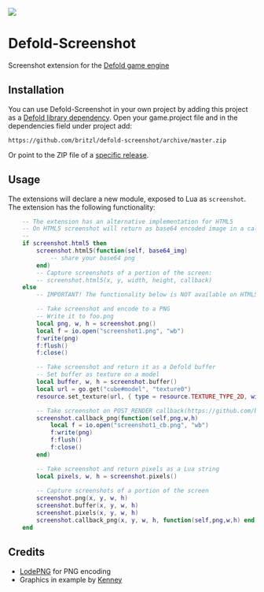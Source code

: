 ![](logo.png)

# Defold-Screenshot
Screenshot extension for the [Defold game engine](http://www.defold.com)

## Installation
You can use Defold-Screenshot in your own project by adding this project as a [Defold library dependency](http://www.defold.com/manuals/libraries/). Open your game.project file and in the dependencies field under project add:

	https://github.com/britzl/defold-screenshot/archive/master.zip

Or point to the ZIP file of a [specific release](https://github.com/britzl/defold-screenshot/releases).

## Usage
The extensions will declare a new module, exposed to Lua as `screenshot`. The extension has the following functionality:
```lua
	-- The extension has an alternative implementation for HTML5
	-- On HTML5 screenshot will return as base64 encoded image in a callback
	--
	if screenshot.html5 then
		screenshot.html5(function(self, base64_img)
			-- share your base64 png
		end)
		-- Capture screenshots of a portion of the screen:
		-- screenshot.html5(x, y, width, height, callback)
	else
		-- IMPORTANT! The functionality below is NOT available on HTML5

		-- Take screenshot and encode to a PNG
		-- Write it to foo.png
		local png, w, h = screenshot.png()
		local f = io.open("screenshot1.png", "wb")
		f:write(png)
		f:flush()
		f:close()

		-- Take screenshot and return it as a Defold buffer
		-- Set buffer as texture on a model
		local buffer, w, h = screenshot.buffer()
		local url = go.get("cube#model", "texture0")
		resource.set_texture(url, { type = resource.TEXTURE_TYPE_2D, width = w, height = h, format = resource.TEXTURE_FORMAT_RGBA }, buffer)

		-- Take screenshot on POST_RENDER callback(https://github.com/britzl/defold-screenshot/issues/12)
		screenshot.callback_png(function(self,png,w,h)
			local f = io.open("screenshot1_cb.png", "wb")
			f:write(png)
			f:flush()
			f:close()
		end)

		-- Take screenshot and return pixels as a Lua string
		local pixels, w, h = screenshot.pixels()
		
		-- Capture screenshots of a portion of the screen
		screenshot.png(x, y, w, h)
		screenshot.buffer(x, y, w, h)
		screenshot.pixels(x, y, w, h)
		screenshot.callback_png(x, y, w, h, function(self,png,w,h) end)
	end

```

## Credits
* [LodePNG](http://lodev.org/lodepng/) for PNG encoding
* Graphics in example by [Kenney](http://www.kenney.nl)
